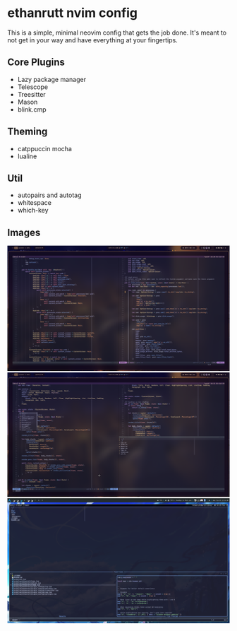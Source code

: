 # ethanrutt nvim config
This is a simple, minimal neovim config that gets the job done. It's meant to
not get in your way and have everything at your fingertips.

## Core Plugins
- Lazy package manager
- Telescope
- Treesitter
- Mason
- blink.cmp

## Theming
- catppuccin mocha
- lualine

## Util
- autopairs and autotag
- whitespace
- which-key

## Images
![editor_windows](img/editor_windows.png)
![auto complete](img/autocomplete.png)
![search git files](img/search_files.png)

